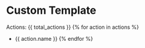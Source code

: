 # Custom Template
Actions: {{ total_actions }}
{% for action in actions %}
- {{ action.name }}
{% endfor %}
